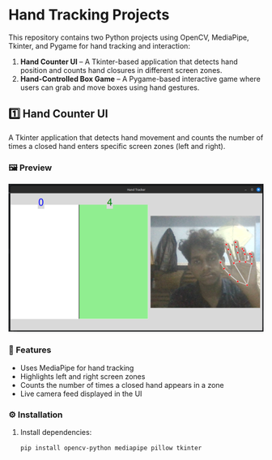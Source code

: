 # Hand Tracking Projects  

This repository contains two Python projects using OpenCV, MediaPipe, Tkinter, and Pygame for hand tracking and interaction:  

1. **Hand Counter UI** – A Tkinter-based application that detects hand position and counts hand closures in different screen zones.  
2. **Hand-Controlled Box Game** – A Pygame-based interactive game where users can grab and move boxes using hand gestures.  

## 1️⃣ Hand Counter UI  

A Tkinter application that detects hand movement and counts the number of times a closed hand enters specific screen zones (left and right).  

### 🖼 Preview  
![Hand Counter UI](tracking.png)  

### 📌 Features  
- Uses MediaPipe for hand tracking  
- Highlights left and right screen zones  
- Counts the number of times a closed hand appears in a zone  
- Live camera feed displayed in the UI  

### ⚙️ Installation  
1. Install dependencies:  
   ```bash
   pip install opencv-python mediapipe pillow tkinter
